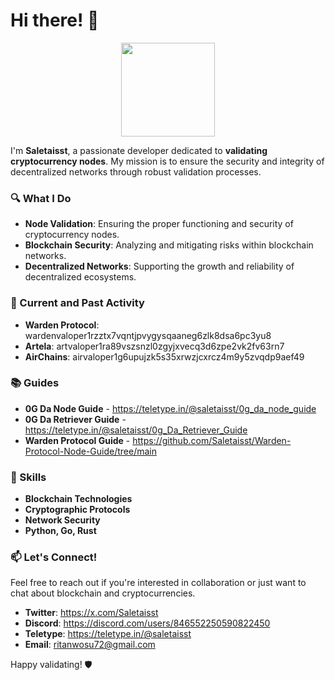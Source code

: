 # Hi there! 👋

<p align=center><img src="https://github.com/user-attachments/assets/4bf87d36-1045-44dd-a141-511990b6defc" width=150></p>

I'm **Saletaisst**, a passionate developer dedicated to **validating cryptocurrency nodes**. My mission is to ensure the security and integrity of decentralized networks through robust validation processes.

### 🔍 What I Do
- **Node Validation**: Ensuring the proper functioning and security of cryptocurrency nodes.
- **Blockchain Security**: Analyzing and mitigating risks within blockchain networks.
- **Decentralized Networks**: Supporting the growth and reliability of decentralized ecosystems.

### 🚀 Current and Past Activity
- **Warden Protocol**: wardenvaloper1rzztx7vqntjpvygysqaaneg6zlk8dsa6pc3yu8
- **Artela**: artvaloper1ra89vszsnzl0zgyjxvecq3d6zpe2vk2fv63rn7
- **AirChains**: airvaloper1g6upujzk5s35xrwzjcxrcz4m9y5zvqdp9aef49

### 📚 Guides
- **0G Da Node Guide** - https://teletype.in/@saletaisst/0g_da_node_guide
- **0G Da Retriever Guide** - https://teletype.in/@saletaisst/0g_Da_Retriever_Guide
- **Warden Protocol Guide** - https://github.com/Saletaisst/Warden-Protocol-Node-Guide/tree/main


### 🌟 Skills
- **Blockchain Technologies**
- **Cryptographic Protocols**
- **Network Security**
- **Python, Go, Rust**

### 📫 Let's Connect!
Feel free to reach out if you're interested in collaboration or just want to chat about blockchain and cryptocurrencies.

- **Twitter**: https://x.com/Saletaisst
- **Discord**: https://discord.com/users/846552250590822450
- **Teletype**: https://teletype.in/@saletaisst
- **Email**: ritanwosu72@gmail.com

Happy validating! 🛡️
